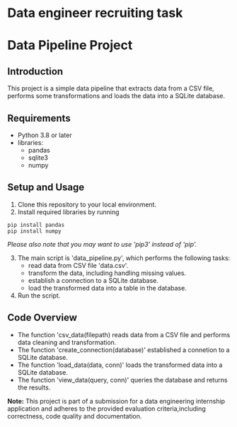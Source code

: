 # Data engineer recruiting task
# Data Pipeline Project 

## Introduction 
This project is a simple data pipeline that extracts data from a CSV file, performs some transformations and loads the data into a SQLite database.

## Requirements 
- Python 3.8 or later 
- libraries:
    - pandas
    - sqlite3
    - numpy

## Setup and Usage 
1. Clone this repository to your local environment.
2. Install required libraries by running
```
pip install pandas
pip install numpy
```

_Please also note that you may want to use 'pip3' instead of 'pip'._

3. The main script is 'data_pipeline.py', which performs the following tasks:
    - read data from CSV file 'data.csv'.
    - transform the data, including handling missing values.
    - establish a connection to a SQLite database.
    - load the transformed data into a table in the database.
4. Run the script.

## Code Overview
- The function 'csv_data(filepath) reads data from a CSV file and performs data cleaning and transformation.
- The function 'create_connection(database)' established a connetion to a SQLite database.
- The function 'load_data(data, conn)' loads the transformed data into a SQLite database.
- The function 'view_data(query, conn)' queries the database and returns the results.

**Note:** This project is part of a submission for a data engineering internship application and adheres to the provided evaluation criteria,including correctness, code quality and documentation.

